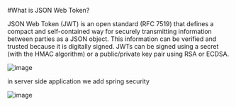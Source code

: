 #What is JSON Web Token?

JSON Web Token (JWT) is an open standard (RFC 7519) that defines a compact and self-contained way for securely transmitting information between parties as a JSON object. This information can be verified and trusted because it is digitally signed. JWTs can be signed using a secret (with the HMAC algorithm) or a public/private key pair using RSA or ECDSA.

![image](https://github.com/swati-wanjari/spring-security-jwt-example/assets/146084843/d2687670-7ce7-4ae7-ae63-6fd5eafcd4af)

in server side application we add spring security

![image](https://github.com/swati-wanjari/spring-security-jwt-example/assets/146084843/7f0c0b53-a7fa-4ed7-b885-760f9faa8f8b)
